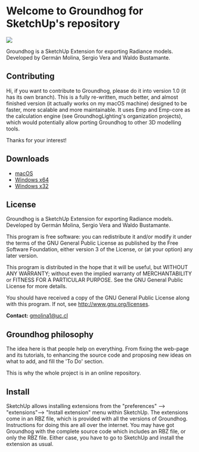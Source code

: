 
# Welcome to Groundhog for SketchUp's repository

![](http://www.groundhoglighting.com/assets/Scene_1.png)

Groundhog is a SketchUp Extension for exporting Radiance models. Developed
by Germán Molina, Sergio Vera and Waldo Bustamante.

## Contributing

Hi, if you want to contribute to Groundhog, please do it into version 1.0 (it has its own branch). 
This is a fully re-written, much better, and almost finished version (it actually works on my macOS machine)
designed to be faster, more scalable and more maintainable. It uses Emp and Emp-core as the calculation engine
(see GroundhogLighting's organization projects), which would potentially allow porting Groundhog
to other 3D modelling tools.

Thanks for your interest!

## Downloads

* [macOS](https://github.com/GroundhogLighting/Groundhog/raw/master/Groundhog_macosx.rbz)
* [Windows x64](https://github.com/GroundhogLighting/Groundhog/raw/master/Groundhog_win32.rbz)
* [Windows x32](https://github.com/GroundhogLighting/Groundhog/raw/master/Groundhog_win64.rbz)

## License

Groundhog is a SketchUp Extension for exporting Radiance models. Developed
by Germán Molina, Sergio Vera and Waldo Bustamante.

This program is free software: you can redistribute it and/or modify
it under the terms of the GNU General Public License as published by
the Free Software Foundation, either version 3 of the License, or
(at your option) any later version.

This program is distributed in the hope that it will be useful,
but WITHOUT ANY WARRANTY; without even the implied warranty of
MERCHANTABILITY or FITNESS FOR A PARTICULAR PURPOSE.  See the
GNU General Public License for more details.

You should have received a copy of the GNU General Public License
along with this program.  If not, see <http://www.gnu.org/licenses>.


**Contact:** gmolina1@uc.cl

## Groundhog philosophy
The idea here is that people help on everything. From fixing the web-page and its
tutorials, to enhancing the source code and proposing new ideas on what to add,
and fill the 'To Do' section.

This is why the whole project is in an online repository.

## Install

SketchUp allows installing extensions from the "preferences" --> "extensions"--> "Install extension" menu within SketchUp. The extensions come in an RBZ file, which is provided with all the versions of Groundhog. Instructions for doing this are all over the internet. You may have got Groundhog with the complete source code which includes an RBZ file, or only the RBZ file. Either case, you have to go to SketchUp and install the extension as usual.
